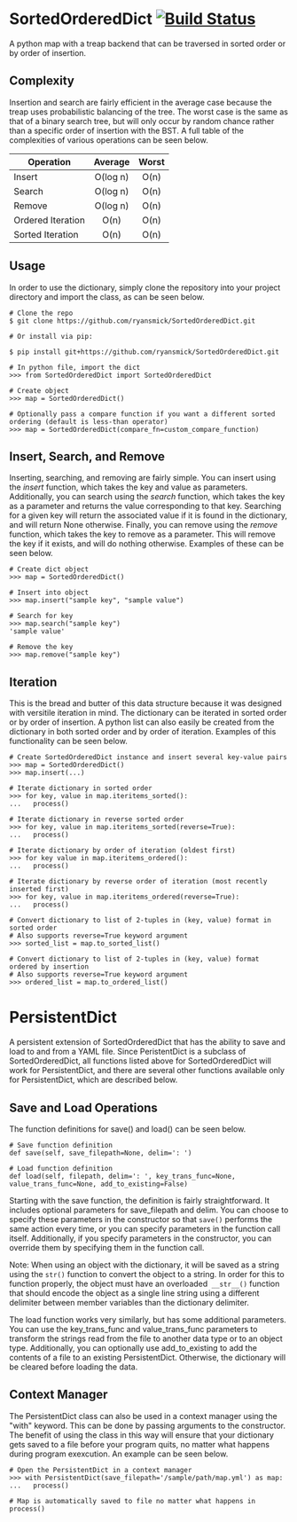 # SortedOrderedDict [![Build Status](https://travis-ci.org/ryansmick/SortedOrderedDict.svg?branch=master)](https://travis-ci.org/ryansmick/SortedOrderedDict)
A python map with a treap backend that can be traversed in sorted order or by order of insertion.

## Complexity

Insertion and search are fairly efficient in the average case because the treap uses probabilistic balancing of the tree. The worst case is the same as that of a binary search tree, but will only occur by random chance rather than a specific order of insertion with the BST. A full table of the complexities of various operations can be seen below.

| Operation         | Average       | Worst |
| ----------------- |:-------------:|:-----:|
| Insert            | O(log n)      | O(n)  |
| Search            | O(log n)      | O(n)  |
| Remove            | O(log n)      | O(n)  |
| Ordered Iteration | O(n)          | O(n)  |
| Sorted Iteration  | O(n)          | O(n)  |

## Usage
In order to use the dictionary, simply clone the repository into your project directory and import the class, as can be seen below.

```
# Clone the repo
$ git clone https://github.com/ryansmick/SortedOrderedDict.git

# Or install via pip:

$ pip install git+https://github.com/ryansmick/SortedOrderedDict.git

# In python file, import the dict
>>> from SortedOrderedDict import SortedOrderedDict

# Create object
>>> map = SortedOrderedDict()

# Optionally pass a compare function if you want a different sorted ordering (default is less-than operator)
>>> map = SortedOrderedDict(compare_fn=custom_compare_function)
```

## Insert, Search, and Remove

Inserting, searching, and removing are fairly simple. You can insert using the *insert* function, which takes the key and value as parameters. Additionally, you can search using the *search* function, which takes the key as a parameter and returns the value corresponding to that key. Searching for a given key will return the associated value if it is found in the dictionary, and will return None otherwise. Finally, you can remove using the *remove* function, which takes the key to remove as a parameter. This will remove the key if it exists, and will do nothing otherwise. Examples of these can be seen below.

```
# Create dict object
>>> map = SortedOrderedDict()

# Insert into object
>>> map.insert("sample key", "sample value")

# Search for key
>>> map.search("sample key")
'sample value'

# Remove the key
>>> map.remove("sample key")
```

## Iteration
This is the bread and butter of this data structure because it was designed with versitile iteration in mind. The dictionary can be iterated in sorted order or by order of insertion. A python list can also easily be created from the dictionary in both sorted order and by order of iteration. Examples of this functionality can be seen below.

```
# Create SortedOrderedDict instance and insert several key-value pairs
>>> map = SortedOrderedDict()
>>> map.insert(...)

# Iterate dictionary in sorted order
>>> for key, value in map.iteritems_sorted():
...   process()

# Iterate dictionary in reverse sorted order
>>> for key, value in map.iteritems_sorted(reverse=True):
...   process()

# Iterate dictionary by order of iteration (oldest first)
>>> for key value in map.iteritems_ordered():
...   process()

# Iterate dictionary by reverse order of iteration (most recently inserted first)
>>> for key, value in map.iteritems_ordered(reverse=True):
...   process()

# Convert dictionary to list of 2-tuples in (key, value) format in sorted order
# Also supports reverse=True keyword argument
>>> sorted_list = map.to_sorted_list()

# Convert dictionary to list of 2-tuples in (key, value) format ordered by insertion
# Also supports reverse=True keyword argument
>>> ordered_list = map.to_ordered_list()
```

# PersistentDict
A persistent extension of SortedOrderedDict that has the ability to save and load to and from a YAML file. Since PeristentDict is a subclass of SortedOrderedDict, all functions listed above for SortedOrderedDict will work for PersistentDict, and there are several other functions available only for PersistentDict, which are described below.

## Save and Load Operations
The function definitions for save() and load() can be seen below.

```
# Save function definition
def save(self, save_filepath=None, delim=': ')

# Load function definition
def load(self, filepath, delim=': ', key_trans_func=None, value_trans_func=None, add_to_existing=False)
```

Starting with the save function, the definition is fairly straightforward. It includes optional parameters for save_filepath and delim. You can choose to specify these parameters in the constructor so that ```save()``` performs the same action every time, or you can specify parameters in the function call itself. Additionally, if you specify parameters in the constructor, you can override them by specifying them in the function call.

Note: When using an object with the dictionary, it will be saved as a string using the ```str()``` function to convert the object to a string. In order for this to function properly, the object must have an overloaded``` __str__()``` function that should encode the object as a single line string using a different delimiter between member variables than the dictionary delimiter.

The load function works very similarly, but has some additional parameters. You can use the key_trans_func and value_trans_func parameters to transform the strings read from the file to another data type or to an object type. Additionally, you can optionally use add_to_existing to add the contents of a file to an existing PersistentDict. Otherwise, the dictionary will be cleared before loading the data.

## Context Manager
The PersistentDict class can also be used in a context manager using the "with" keyword. This can be done by passing arguments to the constructor. The benefit of using the class in this way will ensure that your dictionary gets saved to a file before your program quits, no matter what happens during program exexcution. An example can be seen below.

```
# Open the PersistentDict in a context manager
>>> with PersistentDict(save_filepath='/sample/path/map.yml') as map:
...   process()

# Map is automatically saved to file no matter what happens in process()
```
